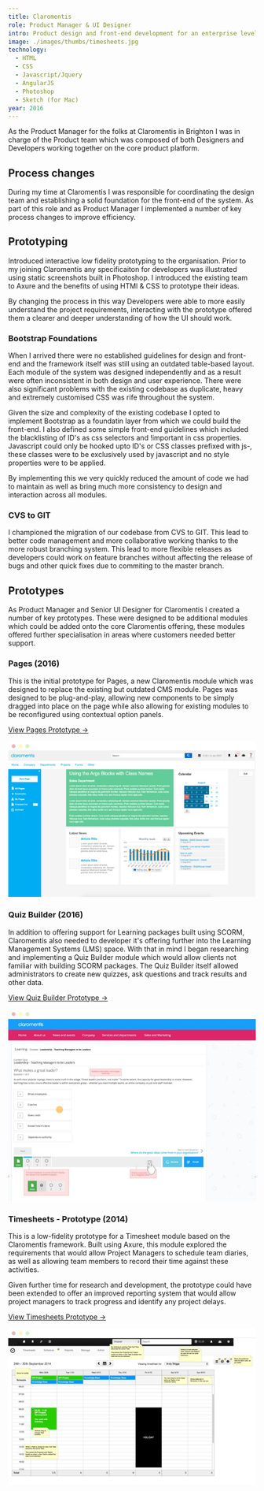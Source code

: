 ```yaml
---
title: Claromentis
role: Product Manager & UI Designer
intro: Product design and front-end development for an enterprise level intranet solution.
image: ./images/thumbs/timesheets.jpg
technology:
  - HTML
  - CSS
  - Javascript/Jquery
  - AngularJS
  - Photoshop
  - Sketch (for Mac)
year: 2016
---
```

As the Product Manager for the folks at Claromentis in Brighton I was in charge of the Product team which was composed of both Designers and Developers working together on the core product platform.

## Process changes
During my time at Claromentis I was responsible for coordinating the design team and establishing a solid foundation for the front-end of the system. As part of this role and as Product Manager I implemented a number of key process changes to improve efficiency.

## Prototyping
Introduced interactive low fidelity prototyping to the organisation. Prior to my joining Claromentis any specificaiton for developers was illustrated using static screenshots built in Photoshop. I introduced the existing team to Axure and the benefits of using HTMl & CSS to prototype their ideas.

By changing the process in this way Developers were able to more easily understand the project requirements, interacting with the prototype offered them a clearer and deeper understanding of how the UI should work.

### Bootstrap Foundations
When I arrived there were no established guidelines for design and front-end and the framework itself was still using an outdated table-based layout. Each module of the system was designed independently and as a result were often inconsistent in both design and user experience. There were also significant problems with the existing codebase as duplicate, heavy and extremely customised CSS was rife throughout the system.

Given the size and complexity of the existing codebase I opted to implement Bootstrap as a foundatin layer from which we could build the front-end. I also defined some simple front-end guidelines which included the blacklisting of ID's as css selectors and !important in css properties. Javascript could only be hooked upto ID's or CSS classes prefixed with js-, these classes were to be exclusively used by javascript and no style properties were to be applied.

By implementing this we very quickly reduced the amount of code we had to maintain as well as bring much more consistency to design and interaction across all modules.

### CVS to GIT
I championed the migration of our codebase from CVS to GIT. This lead to better code management and more collaborative working thanks to the more robust branching system. This lead to more flexible releases as developers could work on feature branches without affecting the release of bugs and other quick fixes due to commiting to the master branch.

## Prototypes
As Product Manager and Senior UI Designer for Claromentis I created a number of key prototypes. These were designed to be additional modules which could be added onto the core Claromentis offering, these modules offered further specialisation in areas where customers needed better support.


### Pages (2016)
This is the initial prototype for Pages, a new Claromentis module which was designed to replace the existing but outdated CMS module. Pages was designed to be plug-and-play, allowing new components to be simply dragged into place on the page while also allowing for existing modules to be reconfigured using contextual option panels.

<a href="http://prototypes.claromentis.net/pages2/" class="text-primary-dark no-underline hover:text-primary-light" target="_blank">View Pages Prototype &rarr;</a>

[![Screenshot of the Pages prototype](./images/pages.jpg)](./images/pages.jpg)

### Quiz Builder (2016)
In addition to offering support for Learning packages built using SCORM, Claromentis also needed to developer it's offering further into the Learning Management Systems (LMS) space. With that in mind I began researching and implementing a Quiz Builder module which would allow clients not familiar with building SCORM packages. The Quiz Builder itself allowed administrators to create new quizzes, ask questions and track results and other data.

<a href="http://prototypes.claromentis.net/quiz/" class="text-primary-dark no-underline hover:text-primary-light" target="_blank">View Quiz Builder Prototype &rarr;</a>

[![Screenshot of the Quiz Builder prototype](./images/quizbuilder.jpg)](./images/quizbuilder.jpg)


### Timesheets - Prototype (2014)
This is a low-fidelity prototype for a Timesheet module based on the Claromentis framework. Built using Axure, this module explored the requirements that would allow Project Managers to schedule team diaries, as well as allowing team members to record their time against these activities.

Given further time for research and development, the prototype could have been extended to offer an improved reporting system that would allow project managers to track progress and identify any project delays.

<a href="http://prototypes.claromentis.net/timesheets/" class="text-primary-dark no-underline hover:text-primary-light" target="_blank">View Timesheets Prototype &rarr;</a>

[![Screenshot of the Timesheets prototype](./images/timesheets_prot.jpg)](./images/timesheets_prot.jpg)
